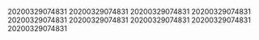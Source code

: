 20200329074831
20200329074831
20200329074831
20200329074831
20200329074831
20200329074831
20200329074831
20200329074831
20200329074831
